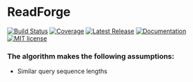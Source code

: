 # ReadForge

[![Build Status](https://github.com/Periareion/ReadForge.jl/actions/workflows/CI.yml/badge.svg?branch=main)](https://github.com/Periareion/ReadForge.jl/actions/workflows/CI.yml?query=branch%3Amain)
[![Coverage](https://codecov.io/gh/Periareion/ReadForge.jl/branch/main/graph/badge.svg)](https://codecov.io/gh/Periareion/ReadForge.jl)
[![Latest Release](https://img.shields.io/github/release/Periareion/ReadForge.jl.svg)](https://github.com/Periareion/ReadForge.jl/releases/latest)
[![Documentation](https://img.shields.io/badge/docs-stable-blue.svg)](https://periareion.github.io/ReadForge.jl/stable/)
[![MIT license](https://img.shields.io/badge/license-MIT-green.svg)](https://github.com/Periareion/ReadForge.jl/LICENSE)

### The algorithm makes the following assumptions:
- Similar query sequence lengths
